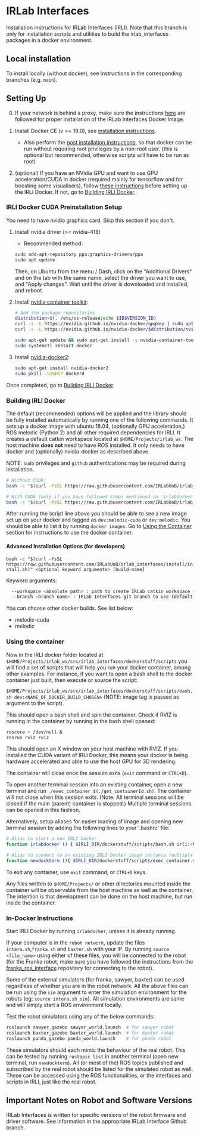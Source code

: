 # IRLab Interfaces

Installation instructions for IRLab Interfaces (IRLI). Note that this branch is only for installation scripts and utilities to build the irlab_interfaces packages in a docker environment.

## Local installation

To install locally (without docker), see instructions in the corresponding branches (e.g. `main`).

## Setting Up

0. If your network is behind a proxy, make sure the instructions [here](https://gist.github.com/justagist/7b544626136537774961c5c5f563d18d) are followed for proper installation of the IRLab Interfaces Docker Image.

1. Install Docker CE (v >= 19.0), see [installation instructions](https://docs.docker.com/engine/installation/).

   * Also perform the [post installation instructions](https://docs.docker.com/engine/installation/linux/linux-postinstall/), so that docker can be run without requiring root privileges by a non-root user. (this is optional but recommended, otherwise scripts will have to be run as root)

2. (optional) If you have an NVidia GPU and want to use GPU acceleration/CUDA in docker (required mainly for tensorflow and for boosting some visualisers), follow [these instructions](#irli-docker-cuda-preinstallation-setup) before setting up the IRLI Docker. If not, go to [Building IRLI Docker](#building-irli-docker).

### IRLI Docker CUDA Preinstallation Setup

You need to have nvidia graphics card. Skip this section if you don't.

1. Install nvidia driver (>= nvidia-418)

   * Recommended method:

   ```bash
   sudo add-apt-repository ppa:graphics-drivers/ppa
   sudo apt update

   ```

   Then, on Ubuntu from the menu / Dash, click on the "Additional Drivers" and on the tab with the same name, select the driver you want to use, and "Apply changes". Wait until the driver is downloaded and installed, and reboot.

2. Install [nvidia container toolkit](https://github.com/NVIDIA/nvidia-docker):

   ```bash
   # Add the package repositories
   distribution=$(. /etc/os-release;echo $ID$VERSION_ID)
   curl -s -L https://nvidia.github.io/nvidia-docker/gpgkey | sudo apt-key add -
   curl -s -L https://nvidia.github.io/nvidia-docker/$distribution/nvidia-docker.list | sudo tee /etc/apt/sources.list.d/nvidia-docker.list

   sudo apt-get update && sudo apt-get install -y nvidia-container-toolkit
   sudo systemctl restart docker
   ```

3. Install [nvidia-docker2](https://github.com/nvidia/nvidia-docker/wiki/Installation-(version-2.0)):

   ```bash
   sudo apt-get install nvidia-docker2
   sudo pkill -SIGHUP dockerd

   ```

Once completed, go to [Building IRLI Docker](#building-irli-docker).

### Building IRLI Docker

The default (recommended) options will be applied and the library should be fully installed automatically by running one of the following commands. It sets up a docker image with ubuntu 18.04, (optionally GPU acceleration,) ROS melodic (Python 2) and all other required dependencies for IRLI. It creates a default catkin workspace located at `$HOME/Projects/irlab_ws`. The host machine **does not** need to have ROS installed. It only needs to have docker and (optionally) nvidia-docker as described above.

NOTE: `sudo` privileges and `github` authentications may be required during installation.

```bash
# Without CUDA:
bash -c "$(curl -fsSL https://raw.githubusercontent.com/IRLabUoB/irlab_interfaces/install/install.sh)" melodic

# With CUDA (only if you have followed steps mentioned in 'irlabdocker CUDA Preinstallation Setup'):
bash -c "$(curl -fsSL https://raw.githubusercontent.com/IRLabUoB/irlab_interfaces/install/install.sh)" melodic-cuda
```

After running the script line above you should be able to see a new image set up on your docker and tagged as `dev:melodic-cuda` or `dev:melodic`. You should be able to list it by running `docker images`. Go to [Using the Container](#using-the-container) section for instructions to use the docker container.

#### Advanced Installation Options (for developers)

`bash -c "$(curl -fsSL https://raw.githubusercontent.com/IRLabUoB/irlab_interfaces/install/install.sh)" <optional keyword arguments> [build-name]`

Keyword arguments:

```bash
  --workspace <absolute path> : path to create IRLab catkin workspace (Default: $HOME/Projects/irlab_ws)
  --branch <branch name> : IRLab Interfaces git branch to use (default 'melodic-devel')
 ```

You can choose other docker builds. See list below:

* melodic-cuda
* melodic

<!-- * melodic-cuda-python3
* melodic-python3 -->

### Using the container

Now in the IRLI docker folder located at `$HOME/Projects/irlab_ws/src/irlab_interfaces/dockerstuff/scripts` you will find a set of scripts that will help you run your docker container, among other examples. For instance, if you want to open a bash shell to the docker container just built, then execute or source the script:

`$HOME/Projects/irlab_ws/src/irlab_interfaces/dockerstuff/scripts/bash.sh dev:<NAME_OF_DOCKER_BUILD_CHOSEN>`
(NOTE: image tag is passed as argument to the script).

This should open a bash shell and spin the container. Check if RVIZ is running in the container by running in the bash shell opened:

```bash
roscore > /dev/null &
rosrun rviz rviz
```

This should open an X window on your host machine with RVIZ. If you installed the CUDA variant of IRLI Docker, this means your docker is being hardware accelerated and able to use the host GPU for 3D rendering.

The container will close once the session exits (`exit` command or `CTRL+D`).

To open another terminal session into an existing container, open a new terminal and run `./exec_container $(./get_containerId.sh)`. The container will not close when this session exits. (Note: All terminal sessions will be closed if the main (parent) container is stopped.) Multiple terminal sessions can be opened in this fashion.

Alternatively, setup aliases for easier loading of image and opening new terminal session by adding the following lines to your '.bashrc' file:

```bash
# Alias to start a new IRLI Docker
function irlabdocker () { $IRLI_DIR/dockerstuff/scripts/bash.sh irli:<NAME_OF_DOCKER_BUILD_CHOSEN>; cd $IRLI_DIR/../../; }

# Alias to connect to an existing IRLI Docker image instance (multiple terminals can be opened like this, but only one image instance should be running).
function newdockterm (){ $IRLI_DIR/dockerstuff/scripts/exec_container.sh $($IRLI_DIR/dockerstuff/scripts/get_containerId.sh); cd $IRLI_DIR/../../; }
```

To exit any container, use `exit` command, or `CTRL+D` keys.

Any files written to `$HOME/Projects/` or other directories mounted inside the container will be observable from the host machine as well as the container. The intention is that development can be done on the host machine, but run inside the container.

### In-Docker Instructions

Start IRLI Docker by running `irlabdocker`, unless it is already running.

If your computer is in the `robot network`, update the files `intera.sh`,`franka.sh` and `baxter.sh` with your IP. By running `source <file_name>` using either of these files, you will be connected to the robot (for the Franka robot, make sure you have followed the instructions from the [franka_ros_interface](https://github.com/justagist/franka_ros_interface) repository for connecting to the robot).

Some of the external simulators (for franka, sawyer, baxter) can be used regardless of whether you are in the robot network. All the above files can be run using the `sim` argument to enter the simulation environment for the robots (eg: `source intera.sh sim`). All simulation environments are same and will simply start a ROS environment locally.

Test the robot simulators using any of the below commands:

```bash
roslaunch sawyer_gazebo sawyer_world.launch  # for sawyer robot
roslaunch baxter_gazebo baxter_world.launch  # for baxter robot
roslaunch panda_gazebo panda_world.launch    # for panda robot

```

These simulators should each mimic the behaviour of the real robot. This can be tested by running `rostopic list` in another terminal (open new terminal, run `newdockterm`). All (or most of the) ROS topics published and subscribed by the real robot should be listed for the simulated robot as well. These can be accessed using the ROS functionalities, or the interfaces and scripts in IRLI, just like the real robot.

## Important Notes on Robot and Software Versions

IRLab Interfaces is written for specific versions of the robot firmware and driver software. See information in the appropriate IRLab Interface Github branch.
